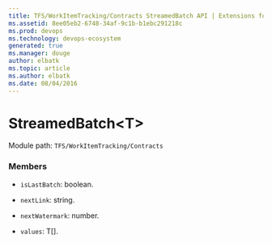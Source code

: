 ```yaml
---
title: TFS/WorkItemTracking/Contracts StreamedBatch API | Extensions for Azure DevOps Services
ms.assetid: 8ee05eb2-6748-34af-9c1b-b1ebc291218c
ms.prod: devops
ms.technology: devops-ecosystem
generated: true
ms.manager: douge
author: elbatk
ms.topic: article
ms.author: elbatk
ms.date: 08/04/2016
---
```


# StreamedBatch&lt;T&gt;

Module path: `TFS/WorkItemTracking/Contracts`


### Members

* `isLastBatch`: boolean. 

* `nextLink`: string. 

* `nextWatermark`: number. 

* `values`: T[]. 

